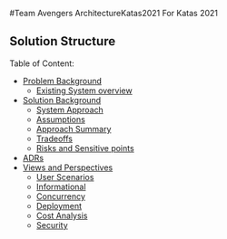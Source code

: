 #Team Avengers ArchitectureKatas2021
For Katas 2021

## Solution Structure

Table of Content:

- [Problem Background](1.ProblemBackground/Readme.md)
	- [Existing System overview](1.ProblemBackground/ProblemOverview.md)
- [Solution Background](2.SolutionBackground/Readme.md)
	- [System Approach](2.SolutionBackground/SystemApproach.md)
	- [Assumptions](2.SolutionBackground/Assumptions.md)
	- [Approach Summary](2.SolutionBackground/SystemAppoach.md)
	- [Tradeoffs](2.SolutionBackground/Tradeoffs.md)
	- [Risks and Sensitive points](2.SolutionBackground/SecurityIssues.md)
- [ADRs](3.ADRs)
- [Views and Perspectives](3.ViewsAndPerspectives/Readme.md)
	- [User Scenarios](3.ViewsAndPerspectives/UserScenariosPerspective.md)
	- [Informational](3.ViewsAndPerspectives/InformationModels.md) 
	- [Concurrency](3.ViewsAndPerspectives/Concurrency.md)
	- [Deployment](3.ViewsAndPerspectives/DeploymentView.md)
	- [Cost Analysis](3.ViewsAndPerspectives/CostAnalysis.md) 
	- [Security](3.ViewsAndPerspectives/Security.md)
